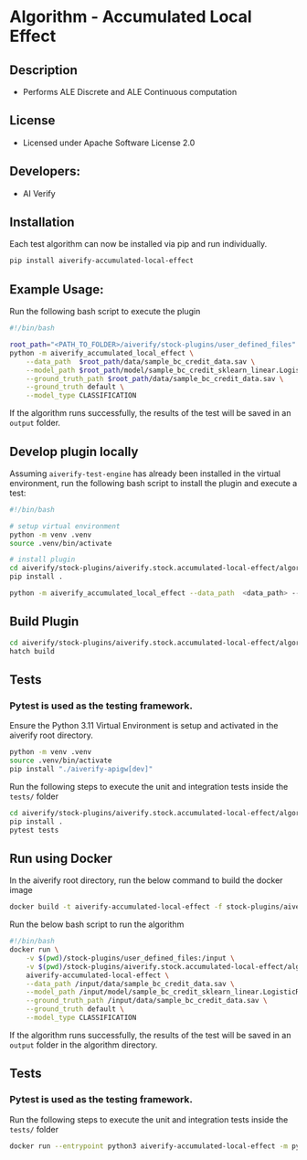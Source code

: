 # Algorithm - Accumulated Local Effect

## Description

- Performs ALE Discrete and ALE Continuous computation

## License

- Licensed under Apache Software License 2.0

## Developers:

- AI Verify

## Installation

Each test algorithm can now be installed via pip and run individually.

```sh
pip install aiverify-accumulated-local-effect
```

## Example Usage:

Run the following bash script to execute the plugin

```sh
#!/bin/bash

root_path="<PATH_TO_FOLDER>/aiverify/stock-plugins/user_defined_files"
python -m aiverify_accumulated_local_effect \
    --data_path  $root_path/data/sample_bc_credit_data.sav \
    --model_path $root_path/model/sample_bc_credit_sklearn_linear.LogisticRegression.sav \
    --ground_truth_path $root_path/data/sample_bc_credit_data.sav \
    --ground_truth default \
    --model_type CLASSIFICATION
```

If the algorithm runs successfully, the results of the test will be saved in an `output` folder.

## Develop plugin locally

Assuming `aiverify-test-engine` has already been installed in the virtual environment, run the following bash script to install the plugin and execute a test:

```sh
#!/bin/bash

# setup virtual environment
python -m venv .venv
source .venv/bin/activate

# install plugin
cd aiverify/stock-plugins/aiverify.stock.accumulated-local-effect/algorithms/accumulated_local_effect/
pip install .

python -m aiverify_accumulated_local_effect --data_path  <data_path> --model_path <model_path> --ground_truth_path <ground_truth_path> --ground_truth <str> --model_type CLASSIFICATION --run_pipeline
```

## Build Plugin

```sh
cd aiverify/stock-plugins/aiverify.stock.accumulated-local-effect/algorithms/accumulated_local_effect/
hatch build
```

## Tests

### Pytest is used as the testing framework.

Ensure the Python 3.11 Virtual Environment is setup and activated in the aiverify root directory.

```sh
python -m venv .venv
source .venv/bin/activate
pip install "./aiverify-apigw[dev]"
```

Run the following steps to execute the unit and integration tests inside the `tests/` folder

```sh
cd aiverify/stock-plugins/aiverify.stock.accumulated-local-effect/algorithms/accumulated_local_effect/
pip install .
pytest tests
```

## Run using Docker

In the aiverify root directory, run the below command to build the docker image

```sh
docker build -t aiverify-accumulated-local-effect -f stock-plugins/aiverify.stock.accumulated-local-effect/algorithms/accumulated_local_effect/Dockerfile .
```

Run the below bash script to run the algorithm

```sh
#!/bin/bash
docker run \
    -v $(pwd)/stock-plugins/user_defined_files:/input \
    -v $(pwd)/stock-plugins/aiverify.stock.accumulated-local-effect/algorithms/accumulated_local_effect/output:/app/aiverify/output \
    aiverify-accumulated-local-effect \
    --data_path /input/data/sample_bc_credit_data.sav \
    --model_path /input/model/sample_bc_credit_sklearn_linear.LogisticRegression.sav \
    --ground_truth_path /input/data/sample_bc_credit_data.sav \
    --ground_truth default \
    --model_type CLASSIFICATION
```

If the algorithm runs successfully, the results of the test will be saved in an `output` folder in the algorithm directory.

## Tests

### Pytest is used as the testing framework.

Run the following steps to execute the unit and integration tests inside the `tests/` folder

```sh
docker run --entrypoint python3 aiverify-accumulated-local-effect -m pytest .
```
